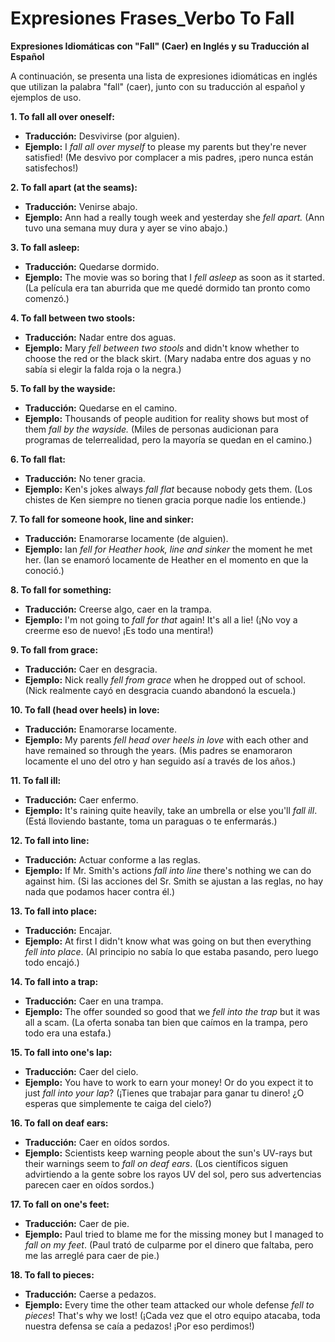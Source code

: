 # Expresiones Frases_Verbo To Fall



**Expresiones Idiomáticas con "Fall" (Caer) en Inglés y su Traducción al Español**

A continuación, se presenta una lista de expresiones idiomáticas en inglés que utilizan la palabra "fall" (caer), junto con su traducción al español y ejemplos de uso.

**1. To fall all over oneself:**

*   **Traducción:** Desvivirse (por alguien).
*   **Ejemplo:** I *fall all over myself* to please my parents but they're never satisfied! (Me desvivo por complacer a mis padres, ¡pero nunca están satisfechos!)

**2. To fall apart (at the seams):**

*   **Traducción:** Venirse abajo.
*   **Ejemplo:** Ann had a really tough week and yesterday she *fell apart.* (Ann tuvo una semana muy dura y ayer se vino abajo.)

**3. To fall asleep:**

*   **Traducción:** Quedarse dormido.
*   **Ejemplo:** The movie was so boring that I *fell asleep* as soon as it started. (La película era tan aburrida que me quedé dormido tan pronto como comenzó.)

**4. To fall between two stools:**

*   **Traducción:** Nadar entre dos aguas.
*   **Ejemplo:** Mary *fell between two stools* and didn't know whether to choose the red or the black skirt. (Mary nadaba entre dos aguas y no sabía si elegir la falda roja o la negra.)

**5. To fall by the wayside:**

*   **Traducción:** Quedarse en el camino.
*   **Ejemplo:** Thousands of people audition for reality shows but most of them *fall by the wayside.* (Miles de personas audicionan para programas de telerrealidad, pero la mayoría se quedan en el camino.)

**6. To fall flat:**

*   **Traducción:** No tener gracia.
*   **Ejemplo:** Ken's jokes always *fall flat* because nobody gets them. (Los chistes de Ken siempre no tienen gracia porque nadie los entiende.)

**7. To fall for someone hook, line and sinker:**

*   **Traducción:** Enamorarse locamente (de alguien).
*   **Ejemplo:** Ian *fell for Heather hook, line and sinker* the moment he met her. (Ian se enamoró locamente de Heather en el momento en que la conoció.)

**8. To fall for something:**

*   **Traducción:** Creerse algo, caer en la trampa.
*   **Ejemplo:** I'm not going to *fall for that* again! It's all a lie! (¡No voy a creerme eso de nuevo! ¡Es todo una mentira!)

**9. To fall from grace:**

*   **Traducción:** Caer en desgracia.
*   **Ejemplo:** Nick really *fell from grace* when he dropped out of school. (Nick realmente cayó en desgracia cuando abandonó la escuela.)

**10. To fall (head over heels) in love:**

*   **Traducción:** Enamorarse locamente.
*   **Ejemplo:** My parents *fell head over heels in love* with each other and have remained so through the years. (Mis padres se enamoraron locamente el uno del otro y han seguido así a través de los años.)

**11. To fall ill:**

*   **Traducción:** Caer enfermo.
*   **Ejemplo:** It's raining quite heavily, take an umbrella or else you'll *fall ill*. (Está lloviendo bastante, toma un paraguas o te enfermarás.)

**12. To fall into line:**

*   **Traducción:** Actuar conforme a las reglas.
*   **Ejemplo:** If Mr. Smith's actions *fall into line* there's nothing we can do against him. (Si las acciones del Sr. Smith se ajustan a las reglas, no hay nada que podamos hacer contra él.)

**13. To fall into place:**

*   **Traducción:** Encajar.
*   **Ejemplo:** At first I didn't know what was going on but then everything *fell into place*. (Al principio no sabía lo que estaba pasando, pero luego todo encajó.)

**14. To fall into a trap:**

*   **Traducción:** Caer en una trampa.
*   **Ejemplo:** The offer sounded so good that we *fell into the trap* but it was all a scam. (La oferta sonaba tan bien que caímos en la trampa, pero todo era una estafa.)

**15. To fall into one's lap:**

*   **Traducción:** Caer del cielo.
*   **Ejemplo:** You have to work to earn your money! Or do you expect it to just *fall into your lap*? (¡Tienes que trabajar para ganar tu dinero! ¿O esperas que simplemente te caiga del cielo?)

**16. To fall on deaf ears:**

*   **Traducción:** Caer en oídos sordos.
*   **Ejemplo:** Scientists keep warning people about the sun's UV-rays but their warnings seem to *fall on deaf ears*. (Los científicos siguen advirtiendo a la gente sobre los rayos UV del sol, pero sus advertencias parecen caer en oídos sordos.)

**17. To fall on one's feet:**

*   **Traducción:** Caer de pie.
*   **Ejemplo:** Paul tried to blame me for the missing money but I managed to *fall on my feet*. (Paul trató de culparme por el dinero que faltaba, pero me las arreglé para caer de pie.)

**18. To fall to pieces:**

*   **Traducción:** Caerse a pedazos.
*   **Ejemplo:** Every time the other team attacked our whole defense *fell to pieces*! That's why we lost! (¡Cada vez que el otro equipo atacaba, toda nuestra defensa se caía a pedazos! ¡Por eso perdimos!)
